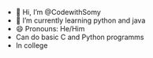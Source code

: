 - 👋 Hi, I’m @CodewithSomy
-  🌱 I’m currently learning python and java
- 😄 Pronouns: He/Him
- Can do basic C and Python programms
- In college

<!---
CodewithSomy/CodewithSomy is a ✨ special ✨ repository because its `README.md` (this file) appears on your GitHub profile.
You can click the Preview link to take a look at your changes.
--->
